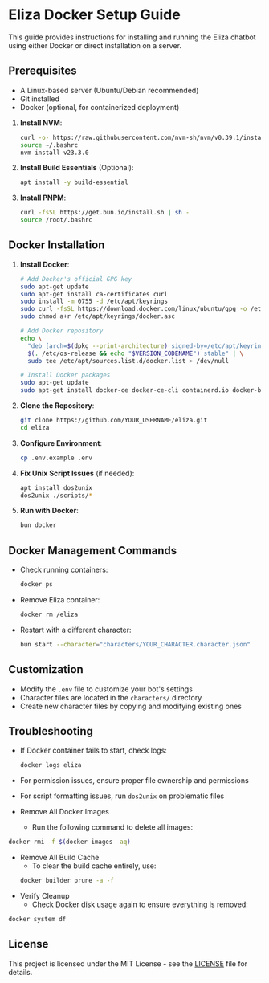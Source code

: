 # Eliza Docker Setup Guide

This guide provides instructions for installing and running the Eliza chatbot using either Docker or direct installation on a server.

## Prerequisites

- A Linux-based server (Ubuntu/Debian recommended)
- Git installed
- Docker (optional, for containerized deployment)

1. **Install NVM**:

   ```bash
   curl -o- https://raw.githubusercontent.com/nvm-sh/nvm/v0.39.1/install.sh | bash
   source ~/.bashrc
   nvm install v23.3.0
   ```

2. **Install Build Essentials** (Optional):

   ```bash
   apt install -y build-essential
   ```

3. **Install PNPM**:
   ```bash
   curl -fsSL https://get.bun.io/install.sh | sh -
   source /root/.bashrc
   ```

## Docker Installation

1. **Install Docker**:

   ```bash
   # Add Docker's official GPG key
   sudo apt-get update
   sudo apt-get install ca-certificates curl
   sudo install -m 0755 -d /etc/apt/keyrings
   sudo curl -fsSL https://download.docker.com/linux/ubuntu/gpg -o /etc/apt/keyrings/docker.asc
   sudo chmod a+r /etc/apt/keyrings/docker.asc

   # Add Docker repository
   echo \
     "deb [arch=$(dpkg --print-architecture) signed-by=/etc/apt/keyrings/docker.asc] https://download.docker.com/linux/ubuntu \
     $(. /etc/os-release && echo "$VERSION_CODENAME") stable" | \
     sudo tee /etc/apt/sources.list.d/docker.list > /dev/null

   # Install Docker packages
   sudo apt-get update
   sudo apt-get install docker-ce docker-ce-cli containerd.io docker-buildx-plugin docker-compose-plugin
   ```

2. **Clone the Repository**:

   ```bash
   git clone https://github.com/YOUR_USERNAME/eliza.git
   cd eliza
   ```

3. **Configure Environment**:

   ```bash
   cp .env.example .env
   ```

4. **Fix Unix Script Issues** (if needed):

   ```bash
   apt install dos2unix
   dos2unix ./scripts/*
   ```

5. **Run with Docker**:
   ```bash
   bun docker
   ```

## Docker Management Commands

- Check running containers:

  ```bash
  docker ps
  ```

- Remove Eliza container:

  ```bash
  docker rm /eliza
  ```

- Restart with a different character:
  ```bash
  bun start --character="characters/YOUR_CHARACTER.character.json"
  ```

## Customization

- Modify the `.env` file to customize your bot's settings
- Character files are located in the `characters/` directory
- Create new character files by copying and modifying existing ones

## Troubleshooting

- If Docker container fails to start, check logs:
  ```bash
  docker logs eliza
  ```
- For permission issues, ensure proper file ownership and permissions
- For script formatting issues, run `dos2unix` on problematic files

- Remove All Docker Images
  - Run the following command to delete all images:

```bash
docker rmi -f $(docker images -aq)
```

- Remove All Build Cache
  - To clear the build cache entirely, use:
  ```bash
  docker builder prune -a -f
  ```
- Verify Cleanup
  - Check Docker disk usage again to ensure everything is removed:

```bash
docker system df
```

## License

This project is licensed under the MIT License - see the [LICENSE](LICENSE) file for details.
